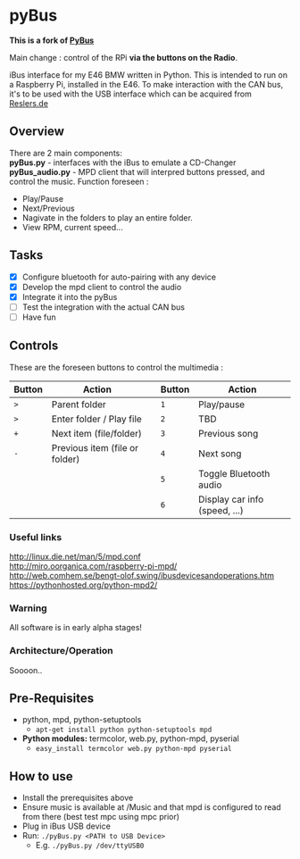 pyBus
=====

**This is a fork of [PyBus](https://github.com/ezeakeal/pyBus)**

Main change : control of the RPi **via the buttons on the Radio**.

iBus interface for my E46 BMW written in Python.
This is intended to run on a Raspberry Pi, installed in the E46.
To make interaction with the CAN bus, it's to be used with the USB interface which can be acquired from [Reslers.de](http://www.reslers.de/IBUS/)


## Overview
There are 2 main components:  
**pyBus.py** - interfaces with the iBus to emulate a CD-Changer  
**pyBus_audio.py** - MPD client that will interpred buttons pressed, and control the music. Function foreseen : 
* Play/Pause
* Next/Previous
* Nagivate in the folders to play an entire folder.
* View RPM, current speed...

## Tasks
- [x] Configure bluetooth for auto-pairing with any device
- [x] Develop the mpd client to control the audio
- [x] Integrate it into the pyBus
- [ ] Test the integration with the actual CAN bus
- [ ] Have fun

## Controls

These are the foreseen buttons to control the multimedia : 

Button | Action | | Button | Action
--- | ---| --- |--- | ---
`>` | Parent folder | | `1` | Play/pause 
`>` | Enter folder / Play file | | `2` | TBD
`+` | Next item (file/folder) | | `3` | Previous song
`-` | Previous item (file or folder) | | `4` | Next song
 | | | |`5`| Toggle Bluetooth audio
 | | | |`6`| Display car info (speed, ...)


### Useful links
http://linux.die.net/man/5/mpd.conf   
http://miro.oorganica.com/raspberry-pi-mpd/   
http://web.comhem.se/bengt-olof.swing/ibusdevicesandoperations.htm   
https://pythonhosted.org/python-mpd2/

### Warning
All software is in early alpha stages!

### Architecture/Operation
Soooon..

## Pre-Requisites
* python, mpd, python-setuptools
	* `apt-get install python python-setuptools mpd`
* **Python modules:** termcolor, web.py, python-mpd, pyserial
	* `easy_install termcolor web.py python-mpd pyserial`
## How to use
* Install the prerequisites above
* Ensure music is available at /Music and that mpd is configured to read from there (best test mpc using mpc prior)
* Plug in iBus USB device
* Run: `./pyBus.py <PATH to USB Device>`
	* E.g. `./pyBus.py /dev/ttyUSB0`

